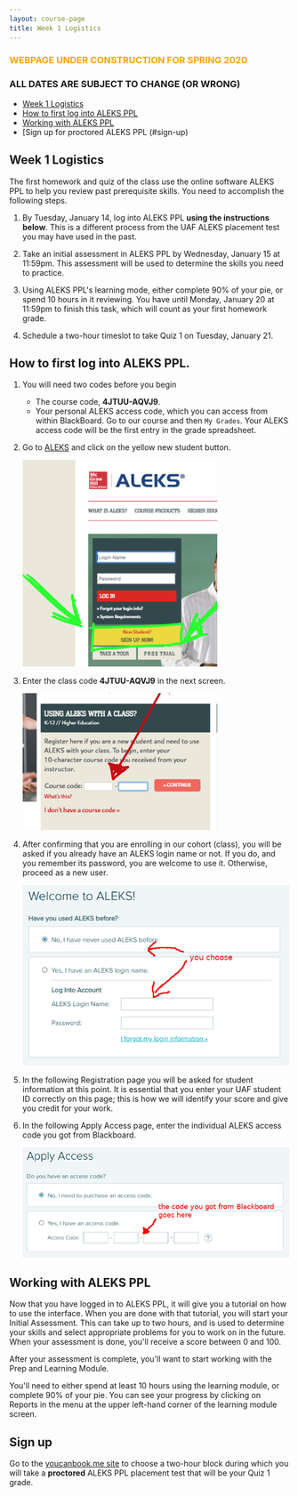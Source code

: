```yaml
---
layout: course-page
title: Week 1 Logistics
---
```


### <span style="color:orange">WEBPAGE UNDER CONSTRUCTION FOR SPRING 2020</span>

### ALL DATES ARE SUBJECT TO CHANGE (OR WRONG)

* [Week 1 Logistics](#week-1-logistics)
* [How to first log into ALEKS PPL](#how-to-first-log-into-aleks-ppl)
* [Working with ALEKS PPL](#working-with-aleks-ppl)
* [Sign up for proctored ALEKS PPL (#sign-up)

## Week 1 Logistics

The first homework and quiz of the class use the online software ALEKS PPL to help you review past prerequisite skills.  You need to accomplish the following steps.

1. By Tuesday, January 14, log into ALEKS PPL **using the 
   instructions below**.  This is a different process from the 
   UAF ALEKS placement test you may have used in the past.

2. Take an initial assessment in ALEKS PPL by Wednesday, January 15 at 11:59pm.  This
   assessment will be used to determine the skills you need to practice.

3. Using ALEKS PPL's learning mode, either complete 90% of your pie, or spend
   10 hours in it reviewing.  You have until Monday, January 20 at 11:59pm to finish this task, which will count as your first homework grade.

4. Schedule a two-hour timeslot to take Quiz 1 on Tuesday, January 21.

## How to first log into ALEKS PPL.

1. You will need two codes before you begin
	* The course code, **4JTUU-AQVJ9**.
	* Your personal ALEKS access code, which you can access
	  from within BlackBoard.  Go to our course and then `My Grades`.  Your
	  ALEKS access code will be the first entry in the grade spreadsheet.

2. Go to [ALEKS](https://www.aleks.com) and click on the yellow new
   student button.

   <div class='x-scroll'><p><img src="assets/ALEKS/login.png" alt="login" width="350px" /></p></div>

3. Enter the class code **4JTUU-AQVJ9** in the next screen.

   <div class='x-scroll'><p><img src="assets/ALEKS/classcode.png" alt="class code" width="350px" /></p></div>

4. After confirming that you are enrolling in our cohort (class), you will be asked if you already have an ALEKS login name or not.  If you do, and you remember its password, you are welcome to use it.  Otherwise, proceed as a new user.

   <div class='x-scroll'><p><img src="assets/ALEKS/account-status.png" alt="account status page" width="500px" /></p></div>

5. In the following Registration page you will be asked for student information at this point. It is essential that you enter your UAF student ID correctly on this page; this is how we will identify your score and give you credit for your work.

6. In the following Apply Access page, enter the individual ALEKS access code you got from Blackboard.

   <div class='x-scroll'><p><img src="assets/ALEKS/apply-access.png" alt="apply access page" width="500px" /></p></div>


## Working with ALEKS PPL

Now that you have logged in to ALEKS PPL, it will give you a tutorial on how to use the interface.  When you are done with that tutorial, you will start your Initial Assessment.  This can take up to two hours, and is used to determine your skills and select appropriate problems for you to work on in the future.  When your assessment is done, you'll receive a score between 0 and 100.

After your assessment is complete, you'll want to start working with the Prep and Learning Module.

You'll need to either spend at least 10 hours using the learning module, or complete 90% of your pie.  You can see your progress by clicking on Reports in the menu at the upper left-hand corner of the learning module screen.

## Sign up

Go to the [youcanbook.me site](https://mathpretest.youcanbook.me) to choose a two-hour block during which you will take a  **proctored** ALEKS PPL placement test that will be your Quiz 1 grade.


